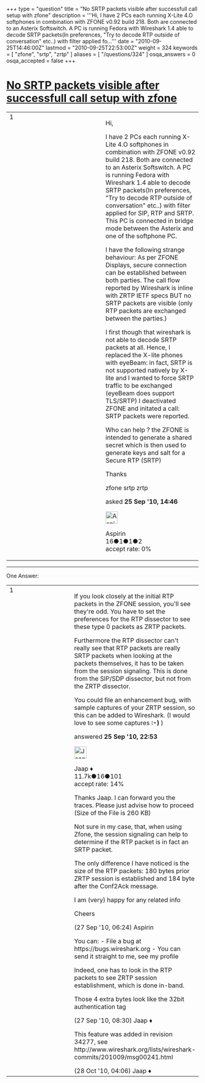 +++
type = "question"
title = "No SRTP packets visible after successfull call setup with zfone"
description = '''Hi, I have 2 PCs each running X-Lite 4.O softphones in combination with ZFONE v0.92 build 218.  Both are connected to an Asterix Softswitch. A PC is running Fedora with Wireshark 1.4 able to decode SRTP packets(In preferences, &quot;Try to decode RTP outside of conversation&quot; etc..) with filter applied fo...'''
date = "2010-09-25T14:46:00Z"
lastmod = "2010-09-25T22:53:00Z"
weight = 324
keywords = [ "zfone", "srtp", "zrtp" ]
aliases = [ "/questions/324" ]
osqa_answers = 0
osqa_accepted = false
+++

<div class="headNormal">

# [No SRTP packets visible after successfull call setup with zfone](/questions/324/no-srtp-packets-visible-after-successfull-call-setup-with-zfone)

</div>

<div id="main-body">

<div id="askform">

<table id="question-table" style="width:100%;"><colgroup><col style="width: 50%" /><col style="width: 50%" /></colgroup><tbody><tr class="odd"><td style="width: 30px; vertical-align: top"><div class="vote-buttons"><div id="post-324-score" class="post-score" title="current number of votes">1</div><div id="favorite-count" class="favorite-count"></div></div></td><td><div id="item-right"><div class="question-body"><p>Hi,</p><p>I have 2 PCs each running X-Lite 4.O softphones in combination with ZFONE v0.92 build 218. Both are connected to an Asterix Softswitch. A PC is running Fedora with Wireshark 1.4 able to decode SRTP packets(In preferences, "Try to decode RTP outside of conversation" etc..) with filter applied for SIP, RTP and SRTP. This PC is connected in bridge mode between the Asterix and one of the softphone PC.</p><p>I have the following strange behaviour: As per ZFONE Displays, secure connection can be established between both parties. The call flow reported by Wireshark is inline with ZRTP IETF specs BUT no SRTP packets are visible (only RTP packets are exchanged between the parties.)</p><p>I first though that wireshark is not able to decode SRTP packets at all. Hence, I replaced the X-lite phones with eyeBeam: in fact, SRTP is not supported natively by X-lite and I wanted to force SRTP traffic to be exchanged (eyeBeam does support TLS/SRTP) I deactivated ZFONE and initated a call: SRTP packets were reported.</p><p>Who can help ? the ZFONE is intended to generate a shared secret which is then used to generate keys and salt for a Secure RTP (SRTP)</p><p>Thanks</p></div><div id="question-tags" class="tags-container tags">zfone srtp zrtp</div><div id="question-controls" class="post-controls"></div><div class="post-update-info-container"><div class="post-update-info post-update-info-user"><p>asked <strong>25 Sep '10, 14:46</strong></p><img src="https://secure.gravatar.com/avatar/2819aa4c2ab18ec7c515a47c3d36a2a6?s=32&amp;d=identicon&amp;r=g" class="gravatar" width="32" height="32" alt="Aspirin&#39;s gravatar image" /><p>Aspirin<br />
<span class="score" title="16 reputation points">16</span><span title="1 badges"><span class="badge1">●</span><span class="badgecount">1</span></span><span title="1 badges"><span class="silver">●</span><span class="badgecount">1</span></span><span title="2 badges"><span class="bronze">●</span><span class="badgecount">2</span></span><br />
<span class="accept_rate" title="Rate of the user&#39;s accepted answers">accept rate:</span> <span title="Aspirin has no accepted answers">0%</span></p></div></div><div id="comments-container-324" class="comments-container"></div><div id="comment-tools-324" class="comment-tools"></div><div class="clear"></div><div id="comment-324-form-container" class="comment-form-container"></div><div class="clear"></div></div></td></tr></tbody></table>

------------------------------------------------------------------------

<div class="tabBar">

<span id="sort-top"></span>

<div class="headQuestions">

One Answer:

</div>

</div>

<span id="329"></span>

<div id="answer-container-329" class="answer">

<table style="width:100%;"><colgroup><col style="width: 50%" /><col style="width: 50%" /></colgroup><tbody><tr class="odd"><td style="width: 30px; vertical-align: top"><div class="vote-buttons"><div id="post-329-score" class="post-score" title="current number of votes">1</div></div></td><td><div class="item-right"><div class="answer-body"><p>If you look closely at the initial RTP packets in the ZFONE session, you'll see they're odd. You have to set the preferences for the RTP dissector to see these type 0 packets as ZRTP packets.</p><p>Furthermore the RTP dissector can't really see that RTP packets are really SRTP packets when looking at the packets themselves, it has to be taken from the session signaling. This is done from the SIP/SDP dissector, but not from the ZRTP dissector.</p><p>You could file an enhancement bug, with sample captures of your ZRTP session, so this can be added to Wireshark. (I would love to see some captures <strong>:-)</strong> )</p></div><div class="answer-controls post-controls"></div><div class="post-update-info-container"><div class="post-update-info post-update-info-user"><p>answered <strong>25 Sep '10, 22:53</strong></p><img src="https://secure.gravatar.com/avatar/2337f0406681e5c72ea0e6f1f0d6c0b0?s=32&amp;d=identicon&amp;r=g" class="gravatar" width="32" height="32" alt="Jaap&#39;s gravatar image" /><p>Jaap ♦<br />
<span class="score" title="11680 reputation points"><span>11.7k</span></span><span title="16 badges"><span class="silver">●</span><span class="badgecount">16</span></span><span title="101 badges"><span class="bronze">●</span><span class="badgecount">101</span></span><br />
<span class="accept_rate" title="Rate of the user&#39;s accepted answers">accept rate:</span> <span title="Jaap has 155 accepted answers">14%</span></p></div></div><div id="comments-container-329" class="comments-container"><span id="336"></span><div id="comment-336" class="comment"><div id="post-336-score" class="comment-score"></div><div class="comment-text"><p>Thanks Jaap. I can forward you the traces. Please just advise how to proceed (Size of the File is 260 KB)</p><p>Not sure in my case, that, when using Zfone, the session signaling can help to determine if the RTP packet is in fact an SRTP packet.</p><p>The only difference I have noticed is the size of the RTP packets: 180 bytes prior ZRTP session is established and 184 byte after the Conf2Ack message.</p><p>I am (very) happy for any related info</p><p>Cheers</p></div><div id="comment-336-info" class="comment-info"><span class="comment-age">(27 Sep '10, 06:24)</span> Aspirin</div></div><span id="340"></span><div id="comment-340" class="comment"><div id="post-340-score" class="comment-score"></div><div class="comment-text"><p>You can: - File a bug at https://bugs.wireshark.org - You can send it straight to me, see my profile</p><p>Indeed, one has to look in the RTP packets to see ZRTP session establishment, which is done in-band.</p><p>Those 4 extra bytes look like the 32bit authentication tag</p></div><div id="comment-340-info" class="comment-info"><span class="comment-age">(27 Sep '10, 08:30)</span> Jaap ♦</div></div><span id="720"></span><div id="comment-720" class="comment"><div id="post-720-score" class="comment-score"></div><div class="comment-text"><p>This feature was added in revision 34277, see http://www.wireshark.org/lists/wireshark-commits/201009/msg00241.html</p></div><div id="comment-720-info" class="comment-info"><span class="comment-age">(28 Oct '10, 04:06)</span> Jaap ♦</div></div></div><div id="comment-tools-329" class="comment-tools"></div><div class="clear"></div><div id="comment-329-form-container" class="comment-form-container"></div><div class="clear"></div></div></td></tr></tbody></table>

</div>

<div class="paginator-container-left">

</div>

</div>

</div>


